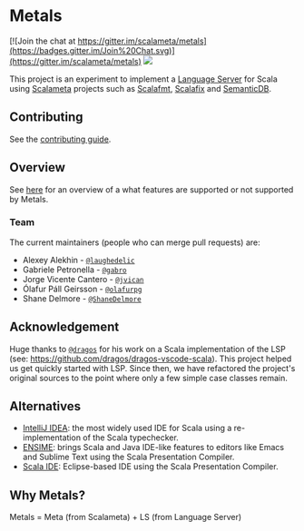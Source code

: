 # Metals

[![Join the chat at https://gitter.im/scalameta/metals](https://badges.gitter.im/Join%20Chat.svg)](https://gitter.im/scalameta/metals)
[![](https://travis-ci.org/scalameta/metals.svg?branch=master)](https://travis-ci.org/scalameta/metals)

This project is an experiment to implement a
[Language Server](https://github.com/Microsoft/language-server-protocol) for
Scala using [Scalameta](http://scalameta.org/) projects such as
[Scalafmt](http://scalameta.org/scalafmt/),
[Scalafix](https://scalacenter.github.io/scalafix/) and
[SemanticDB](https://github.com/scalameta/scalameta/blob/master/semanticdb/semanticdb3/semanticdb3.md).

## Contributing

See the [contributing guide](https://scalameta.org/metals/docs/contributors/getting-started.html).

## Overview

See [here](https://scalameta.org/metals/docs/editors/overview.html) for an overview of a what features are supported or
not supported by Metals.

### Team

The current maintainers (people who can merge pull requests) are:

* Alexey Alekhin - [`@laughedelic`](https://github.com/laughedelic)
* Gabriele Petronella - [`@gabro`](https://github.com/gabro)
* Jorge Vicente Cantero - [`@jvican`](https://github.com/jvican)
* Ólafur Páll Geirsson - [`@olafurpg`](https://github.com/olafurpg)
* Shane Delmore - [`@ShaneDelmore`](https://github.com/ShaneDelmore)

## Acknowledgement

Huge thanks to [`@dragos`](https://github.com/dragos) for his work on a Scala
implementation of the LSP (see: https://github.com/dragos/dragos-vscode-scala).
This project helped us get quickly started with LSP. Since then, we have
refactored the project's original sources to the point where only a few simple
case classes remain.

## Alternatives

* [IntelliJ IDEA](https://www.jetbrains.com/help/idea/discover-intellij-idea-for-scala.html):
  the most widely used IDE for Scala using a re-implementation of the Scala
  typechecker.
* [ENSIME](http://ensime.org): brings Scala and Java IDE-like features to
  editors like Emacs and Sublime Text using the Scala Presentation Compiler.
* [Scala IDE](http://scala-ide.org/): Eclipse-based IDE using the Scala
  Presentation Compiler.

## Why Metals?

Metals = Meta (from Scalameta) + LS (from Language Server)
